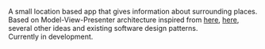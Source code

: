 A small location based app that gives information about surrounding places. <br/>
Based on Model-View-Presenter architecture inspired from [here](https://github.com/googlesamples/android-architecture), [here](https://github.com/yigit/dev-summit-architecture-demo), several other ideas and existing software design patterns.<br/> 
Currently in development.
